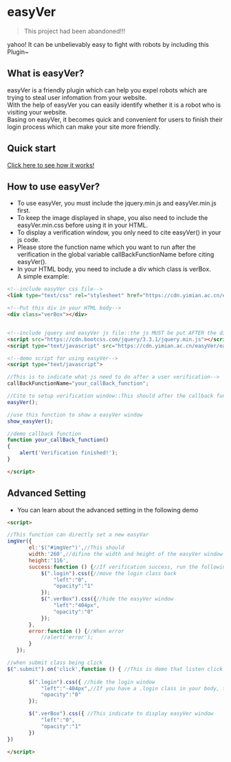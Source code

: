 # easyVer

> This project had been abandoned!!!

yahoo! It can be unbelievably easy to fight with robots by including this Plugin~


## What is easyVer?
easyVer is a friendly plugin which can help you expel robots which are trying to steal user infomation from your website.</br>
With the help of easyVer you can easily identify whether it is a robot who is visiting your website.</br>
Basing on easyVer, it becomes quick and convenient for users to finish their login process which can make your site more friendly. 


## Quick start

[Click here to see how it works!](https://cn.yimian.xyz/etc/easyVer/)


## How to use easyVer?
 - To use easyVer, you must include the jquery.min.js and easyVer.min.js first.</br>
 - To keep the image displayed in shape, you also need to include the easyVer.min.css before using it in your HTML.</br>
 - To display a verification window, you only need to cite easyVer() in your js code.</br>
 - Please store the function name which you want to run after the verification in the global variable callBackFunctionName before citing easyVer().</br> 
 - In your HTML body, you need to include a div which class is verBox.</br>
A simple example:
```html
<!--include easyVer css file-->
<link type="text/css" rel="stylesheet" href="https://cdn.yimian.ac.cn/easyVer/easyVer.min.css">

<!--Put this div in your HTML body-->
<div class="verBox"></div>


<!--include jquery and easyVer js file::the js MUST be put AFTER the div-->
<script src="https://cdn.bootcss.com/jquery/3.3.1/jquery.min.js"></script>
<script type="text/javascript" src="https://cdn.yimian.ac.cn/easyVer/easyVer.min.js"></script>

<!--demo script for using easyVer-->
<script type="text/javascript">

//This is to indicate what js need to do after a user verification-->
callBackFunctionName="your_callBack_function";

//Cite to setup verification window::This should after the callback function assignment
easyVer();

//use this function to show a easyVer window
show_easyVer();

//demo callback function
function your_callBack_function()
{
	alert('Verification finished!');
}

</script>
```

## Advanced Setting
 - You can learn about the advanced setting in the following demo
 ```HTML
<script>

//This function can directly set a new easyVar 
imgVer({
        el:'$("#imgVer")',//This should 
        width:'260',//difine the width and height of the easyVer window
        height:'116',
        success:function () {//If verification success, run the following code
            $(".login").css({//move the login class back
                "left":"0",
                "opacity":"1"
            });
            $(".verBox").css({//hide the easyVer window
                "left":"404px",
                "opacity":"0"
            });
        },
        error:function () {//When error
            //alert('error');
        }
    });

//when submit class being click
 $(".submit").on('click',function () { //This is demo that listen click event of submit class
            
        $(".login").css({ //hide the login window
            "left":"-404px",//If you have a .login class in your body, this can help you display more friendly effect
            "opacity":"0"
        });

        $(".verBox").css({ //This indicate to display easyVer window
            "left":"0",
            "opacity":"1"
        })      
})

</script>
 ```

